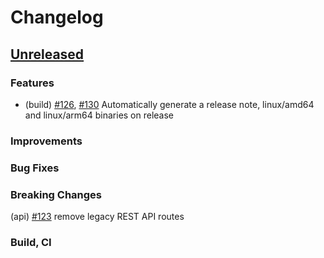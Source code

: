 <!--
Guiding Principles:

Changelogs are for humans, not machines.
There should be an entry for every single version.
The same types of changes should be grouped.
Versions and sections should be linkable.
The latest version comes first.
The release date of each version is displayed.
Mention whether you follow Semantic Versioning.

Usage:

Change log entries are to be added to the Unreleased section under the
appropriate stanza (see below). Each entry should ideally include a tag and
the Github issue reference in the following format:

* (<tag>) \#<issue-number> message

The issue numbers will later be link-ified during the release process so you do
not have to worry about including a link manually, but you can if you wish.

Types of changes (Stanzas):

"Features" for new features.
"Improvements" for changes in existing functionality.
"Deprecated" for soon-to-be removed features.
"Bug Fixes" for any bug fixes.
"Client Breaking" for breaking CLI commands and REST routes.
"State Machine Breaking" for breaking the AppState

Ref: https://keepachangelog.com/en/1.0.0/
-->

# Changelog

## [Unreleased]

### Features
* (build) [\#126](https://github.com/line/lbm/pull/126), [\#130](https://github.com/line/lbm/pull/130) Automatically generate a release note, linux/amd64 and linux/arm64 binaries on release

### Improvements

### Bug Fixes

### Breaking Changes
(api) [\#123](https://github.com/line/lbm/pull/123) remove legacy REST API routes

### Build, CI


<!-- Release links -->
[Unreleased]: https://github.com/line/lbm/compare/v0.7.0...HEAD
